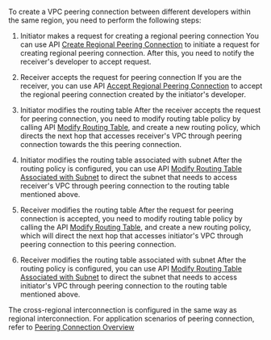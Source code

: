 To create a VPC peering connection between different developers within the same region, you need to perform the following steps:

1) Initiator makes a request for creating a regional peering connection
You can use API [Create Regional Peering Connection](https://cloud.tencent.com/document/product/215/2107) to initiate a request for creating regional peering connection. After this, you need to notify the receiver's developer to accept request.

2) Receiver accepts the request for peering connection
If you are the receiver, you can use API [Accept Regional Peering Connection](https://cloud.tencent.com/document/product/215/2106) to accept the regional peering connection created by the initiator's developer.

3) Initiator modifies the routing table
After the receiver accepts the request for peering connection, you need to modify routing table policy by calling API [Modify Routing Table](https://cloud.tencent.com/document/product/215/1416), and create a new routing policy, which directs the next hop that accesses receiver's VPC through peering connection towards the this peering connection.

4) Initiator modifies the routing table associated with subnet
After the routing policy is configured, you can use API [Modify Routing Table Associated with Subnet](https://cloud.tencent.com/document/product/215/1416) to direct the subnet that needs to access receiver's VPC through peering connection to the routing table mentioned above.

5) Receiver modifies the routing table
After the request for peering connection is accepted, you need to modify routing table policy by calling the API [Modify Routing Table](https://cloud.tencent.com/document/product/215/1416), and create a new routing policy, which will direct the next hop that accesses initiator's VPC through peering connection to this peering connection.

6) Receiver modifies the routing table associated with subnet
After the routing policy is configured, you can use API [Modify Routing Table Associated with Subnet](https://cloud.tencent.com/doc/api/245/1416) to direct the subnet that needs to access initiator's VPC through peering connection to the routing table mentioned above.

The cross-regional interconnection is configured in the same way as regional interconnection. For application scenarios of peering connection, refer to <a href="https://cloud.tencent.com/doc/product/215/5000" title="Peering Connection Overview">Peering Connection Overview</a>


